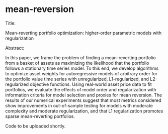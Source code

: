 # mean-reversion

Title:

Mean-reverting portfolio optimization: higher-order parametric models with regularization

Abstract: 

In this paper, we frame the problem of finding a mean-reverting portfolio from a basket of
assets as maximizing the likelihood that the portfolio follows a stationary time series model. To
this end, we develop algorithms to optimize asset weights for autoregressive models of arbitrary
order for the portfolio value time series with unregularized, L1-regularized, and L2-regularized
objective functions. Using real-world asset price data to fit portfolios, we evaluate the effects
of model order and regularization with information criteria for model selection and proxies for
mean reversion. The results of our numerical experiments suggest that most metrics considered
show improvements in out-of-sample testing for models with moderate complexity and moderate
regularization, and that L1 regularization promotes sparse mean-reverting portfolios.

Code to be uploaded shortly.
